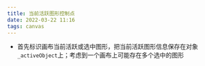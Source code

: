 ```yaml
---
title: 当前活跃图形控制点
date: 2022-03-22 11:16
tags: canvas 
---
```

- 首先标识画布当前活跃或选中图形，把当前活跃图形信息保存在对象`_activeObject`上；考虑到一个画布上可能存在多个选中的图形